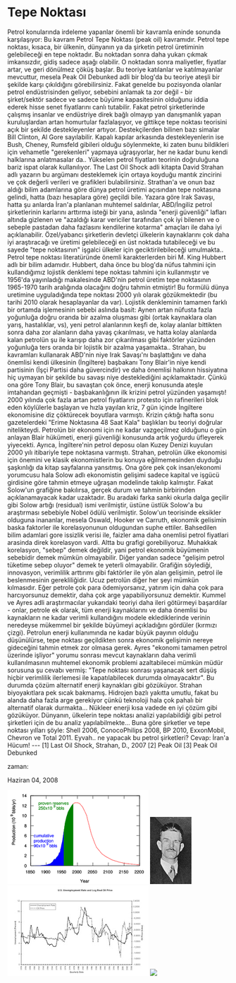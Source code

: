 # Tepe Noktası
Petrol konularında irdeleme yapanlar önemli bir kavramla eninde sonunda karşılaşıyor: Bu kavram Petrol Tepe Noktası (peak oil) kavramıdır. Petrol tepe noktası, kısaca, bir ülkenin, dünyanın ya da şirketin petrol üretiminin gelebileceği en tepe noktadır. Bu noktadan sonra daha yukarı çıkmak imkansızdır, gidiş sadece aşağı olabilir. O noktadan sonra maliyetler, fiyatlar artar, ve geri dönülmez çöküş başlar.  Bu teoriye katılanlar ve katılmayanlar mevcuttur, mesela Peak Oil Debunked adli bir blog'da bu teoriye ateşli bir şekilde karşı çıkıldığını görebilirsiniz. Fakat genelde bu pozisyonda olanlar petrol endüstrisinden geliyor, sebebini anlamak ta zor değil - bir şirket/sektör sadece ve sadece büyüme kapasitesinin olduğunu iddia ederek hisse senet fiyatlarını canlı tutabilir. Fakat petrol şirketlerinde çalışmış insanlar ve endüstriye direk bağlı olmayıp yan danışmanlık yapan kuruluşlardan artan homurtular fazlalaşıyor, ve gittikçe tepe noktası teorisini açık bir şekilde destekleyenler artıyor. Destekçilerden bilinen bazı simalar Bill Clinton, Al Gore sayılabilir. Kapalı kapılar arkasında destekleyenlerin ise Bush, Cheney, Rumsfeld gibileri olduğu söylenmekte, ki zaten bunu bildikleri için vehametle "gerekenleri" yapmaya uğraşıyorlar, her ne kadar bunu kendi halklarına anlatmasalar da.. Yükselen petrol fiyatları teorinin doğruluğuna bariz ispat olarak kullanılıyor.  The Last Oil Shock adli kitapta David Strahan adlı yazarın bu argümanı desteklemek için ortaya koyduğu mantık zincirini ve çok değerli verileri ve grafikleri bulabilirsiniz. Strathan'a ve onun baz aldığı bilim adamlarına göre dünya petrol üretimi açısından tepe noktasına gelindi, hatta (bazı hesaplara göre) geçildi bile. Yazara göre Irak Savaşı, hatta şu anlarda İran'a planlanan muhtemel saldırılar, ABD/İngiliz petrol şirketlerinin karlarını arttırma isteği bir yana, aslında "enerji güvenliği" lafları altında gizlenen ve "azaldığı karar vericiler tarafından çok iyi bilenen ve o sebeple pastadan daha fazlasını kendilerine kotarma" amaçları ile daha iyi açıklanabilir. Özel/yabancı şirketlerin devletçi ülkelerin kaynaklarını çok daha iyi araştıracağı ve üretimi gelebileceği en üst noktada tutabileceği ve bu sayede "tepe noktasının" işgalci ülkeler için geciktirilebileceği umulmakta..  Petrol tepe noktası literatüründe önemli karakterlerden biri M. King Hubbert adlı bir bilim adamıdır. Hubbert, daha önce bu blog'da nüfus tahmini için kullandığımız lojistik denklemi tepe noktası tahmini için kullanmıştır ve 1956'da yayınladığı makalesinde ABD'nin petrol üretim tepe noktasının 1965-1970 tarih aralığında olacağını doğru tahmin etmiştir! Bu formülü dünya uretimine uyguladığında tepe noktası 2000 yılı olarak gözükmektedir (bu tarihi 2010 olarak hesaplayanlar da var). Lojistik denkleminin tamamen farklı bir ortamda işlemesinin sebebi aslında basit: Aynen artan nüfusta fazla yoğunluğa doğru oranda bir azalma oluşması gibi (ortak kaynaklara olan yarış, hastalıklar, vs), yeni petrol alanlarının keşfi de, kolay alanlar bittikten sonra daha zor alanların daha yavaş çıkarılması, ve hatta kolay alanlarda kalan petrolün şu ile karışıp daha zor çıkarılması gibi faktörler yüzünden yoğunluğa ters oranda bir lojistik bir azalma yaşamakta..  Strahan, bu kavramları kullanarak ABD'nin niye Irak Savaşı'nı başlattığını ve daha önemlisi kendi ülkesinin (İngiltere) başbakanı Tony Blair'in niye kendi partisinin (İşçi Partisi daha güvercindir) ve daha önemlisi halkının hissiyatına hiç uymayan bir şekilde bu savaşı niye desteklediğini açıklamaktadır. Çünkü ona göre Tony Blair, bu savaştan çok önce, enerji konusunda ateşle imtahandan geçmişti - başbakanlığının ilk krizini petrol yüzünden yaşamıştı! 2000 yılında çok fazla artan petrol fiyatlarını protesto için rafinerileri blok eden köylülerle başlayan ve hızla yayılan kriz, 7 gün içinde İngiltere ekonomisine diz çöktürecek boyutlara varmıştı. Krizin çıktığı hafta sonu gazetelerdeki "Erime Noktasına 48 Saat Kala" başlıkları bu teoriyi doğrular nitelikteydi. Petrolün bir ekonomi için ne kadar vazgeçilmez olduğunu o gün anlayan Blair hükümeti, enerji güvenliği konusunda artık yoğurdu üfleyerek yiyecekti. Ayrıca, İngiltere'nin petrol deposu olan Kuzey Denizi kuyuları 2000 yılı itibariyle tepe noktasına varmıştı.  Strahan, petrolün ülke ekonomisi için önemini ve klasik ekonomistlerin bu konuya eğilmemesinden duyduğu şaşkınlığı da kitap sayfalarına yansıtmış. Ona göre pek çok insan/ekonomi yorumcusu hala Solow adlı ekonomistin gelişimi sadece kapital ve işgücü girdisine göre tahmin etmeye uğraşan modelinde takılıp kalmıştır. Fakat Solow'un grafiğine bakılırsa, gerçek durum ve tahmin birbirinden açıklanamayacak kadar uzaktadır. Bu aradaki farka sanki okurla dalga geçilir gibi Solow artığı (residual) ismi verilmiştir, üstüne üstlük Solow'a bu araştırması sebebiyle Nobel ödülü verilmiştir.  Solow'un teorisinde eksikler olduguna inananlar, mesela Oswald, Hooker ve Carruth, ekonomik gelisimin baska faktorler ile korelasyonunun oldugundan suphe ettiler. Bahsedilen bilim adamlari gore issizlik verisi ile, faizler ama daha onemlisi petrol fiyatlari arasinda direk korelasyon vardi. Altta bu grafigi gorebiliyoruz.
 Muhakkak korelasyon, "sebep" demek değildir, yani petrol ekonomik büyümenin sebebidir demek mümkün olmayabilir. Diğer yandan sadece "gelişim petrol tüketime sebep oluyor" demek te yeterli olmayabilir. Grafiğin söylediği, innovasyon, verimlilik arttırımı gibi faktörler ile yön alan gelişimin, petrol ile beslenmesinin gerekliliğidir. Ucuz petrolün diğer her şeyi mümkün kılmasıdır. Eğer petrole çok para ödemiyorsanız, yatırım için daha çok para harcıyorsunuz demektir, daha çok arge yapabiliyorsunuz demektir.  Kummel ve Ayres adli araştırmacılar yukarıdaki teoriyi daha ileri götürmeyi başardılar - onlar, petrole ek olarak, tüm enerji kaynaklarını ve daha önemlisi bu kaynakların ne kadar verimli kullandığını modele eklediklerinde verinin neredeyse mükemmel bir şekilde büyümeyi açıkladığını gördüler (kırmızı çizgi).  Petrolun enerji kullanımında ne kadar büyük payının olduğu düşünülürse, tepe noktası geçildikten sonra ekonomik gelişimin nereye gideceğini tahmin etmek zor olmasa gerek. Ayres "ekonomi tamamen petrol üzerinde işliyor" yorumu sonrası mevcut kaynakların daha verimli kullanılmasının muhtemel ekonomik problemi azaltabilecei mümkün müdür sorusuna şu cevabı vermiş: "Tepe noktası sonrası yaşanacak sert düşüş hiçbir verimlilik ilerlemesi ile kapatılabilecek durumda olmayacaktır".  Bu durumda çözüm alternatif enerji kaynakları gibi gözüküyor. Strahan biyoyakıtlara pek sıcak bakmamış. Hidrojen bazlı yakıtta umutlu, fakat bu alanda daha fazla arge gerekiyor çünkü teknoloji hala çok pahalı bir alternatif olarak durmakta... Nükleer enerji kısa vadede en iyi çözüm gibi gözüküyor.  Dünyanın, ülkelerin tepe noktası analizi yapılabildiği gibi petrol şirketleri için de bu analiz yapılabilmekte... Buna göre şirketler ve tepe noktası yılları şöyle: Shell 2006, ConocoPhilips 2008, BP 2010, ExxonMobil, Chevron ve Total 2011. Eyvah.. ne yapacak bu petrol şirketleri?  Cevap:
 İran'a Hücum!  ---
 [1] Last Oil Shock, Strahan, D., 2007
[2] Peak Oil [3] Peak Oil Debunked







zaman:

Haziran 04, 2008










![](600px-Hubbert_peak_oil_plot.svg.png)
![](hubbertk.gif)
![](oilunemploy.JPG)
![](Ayers%2Bfits.jpeg)

